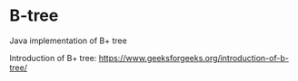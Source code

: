 # B-tree

Java implementation of B+ tree

Introduction of B+ tree: https://www.geeksforgeeks.org/introduction-of-b-tree/
